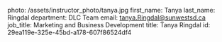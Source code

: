 photo: /assets/instructor_photo/tanya.jpg
first_name: Tanya
last_name: Ringdal
department: DLC Team
email: tanya.Ringdal@sunwestsd.ca
job_title: Marketing and Business Development
title: Tanya Ringdal
id: 29ea119e-325e-45bd-a178-607f86524df4
